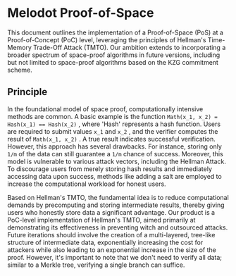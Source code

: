 # Melodot Proof-of-Space

This document outlines the implementation of a Proof-of-Space (PoS) at a Proof-of-Concept (PoC) level, leveraging the principles of Hellman's Time-Memory Trade-Off Attack (TMTO). Our ambition extends to incorporating a broader spectrum of space-proof algorithms in future versions, including but not limited to space-proof algorithms based on the KZG commitment scheme.

## Principle

In the foundational model of space proof, computationally intensive methods are common. A basic example is the function `Math(x_1, x_2) = Hash(x_1) == Hash(x_2)` , where 'Hash' represents a hash function. Users are required to submit values `x_1` and `x_2` , and the verifier computes the result of `Math(x_1, x_2)` . A true result indicates successful verification. However, this approach has several drawbacks. For instance, storing only `1/m` of the data can still guarantee a `1/m` chance of success. Moreover, this model is vulnerable to various attack vectors, including the Hellman Attack. To discourage users from merely storing hash results and immediately accessing data upon success, methods like adding a salt are employed to increase the computational workload for honest users.

Based on Hellman's TMTO, the fundamental idea is to reduce computational demands by precomputing and storing intermediate results, thereby giving users who honestly store data a significant advantage. Our product is a PoC-level implementation of Hellman's TMTO, aimed primarily at demonstrating its effectiveness in preventing witch and outsourced attacks. Future iterations should involve the creation of a multi-layered, tree-like structure of intermediate data, exponentially increasing the cost for attackers while also leading to an exponential increase in the size of the proof. However, it's important to note that we don't need to verify all data; similar to a Merkle tree, verifying a single branch can suffice.